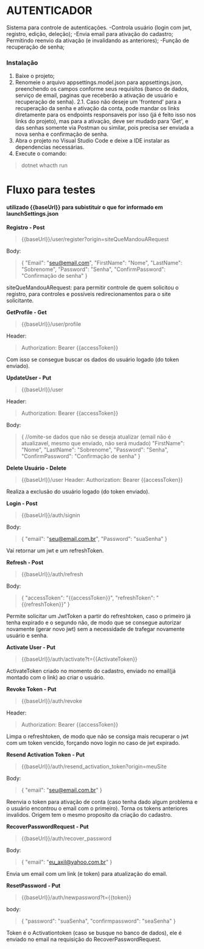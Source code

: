 # AUTENTICADOR

Sistema para controle de autenticações.
-Controla usuário (login com jwt, registro, edição, deleção);
-Envia email para ativação do cadastro; Permitindo reenvio da ativação (e invalidando as anteriores);
-Função de recuperação de senha;

### Instalação
1. Baixe o projeto;
2. Renomeie o arquivo appsettings.model.json para appsettings.json, preenchendo os campos conforme seus requisitos (banco de dados, serviço de email, paginas que receberão a ativação de usuário e recuperação de senha).
2.1. Caso não deseje um 'frontend' para a recuperação da senha e ativação da conta, pode mandar os links diretamente para os endpoints responsaveis por isso (já é feito isso nos links do projeto), mas para a ativação, deve ser mudado para 'Get', e das senhas somente via Postman ou similar, pois precisa ser enviada a nova senha e confirmação de senha.
3. Abra o projeto no Visual Studio Code e deixe a IDE instalar as dependencias necessárias.
4. Execute o comando:
> dotnet whacth run

# Fluxo para testes 
#### utilizado {{baseUrl}} para subistituir o que for informado em launchSettings.json

**Registro - Post**
> {{baseUrl}}/user/register?origin=siteQueMandouARequest

Body:

> {
     "Email": "seu@email.com",
     "FirstName": "Nome",
     "LastName": "Sobrenome",
     "Password": "Senha",
     "ConfirmPassword": "Confirmação de senha"
 }

siteQueMandouARequest: para permitir controle de quem solicitou o registro, para controles e possíveis redirecionamentos para o site solicitante.

**GetProfile - Get**
> {{baseUrl}}/user/profile

Header:
> Authorization: Bearer {{accessToken}}

Com isso se consegue buscar os dados do usuário logado (do token enviado).

**UpdateUser - Put**
> {{baseUrl}}/user

Header:
> Authorization: Bearer {{accessToken}}

Body:

> { //omite-se dados que não se deseja atualizar (email não é atualizavel, mesmo que enviado, não será mudado)
     "FirstName": "Nome",
     "LastName": "Sobrenome",
     "Password": "Senha",
     "ConfirmPassword": "Confirmação de senha"
 }
 
 **Delete Usuário - Delete**
 >{{baseUrl}}/user
 Header:
> Authorization: Bearer {{accessToken}}

Realiza a exclusão do usuário logado (do token enviado).
 
 **Login - Post**
 >{{baseUrl}}/auth/signin
 
 Body:
 >{
    "email": "seu@email.com.br",
    "Password": "suaSenha"
}

Vai retornar um jwt e um refreshToken.
 
 **Refresh - Post**
 >{{baseUrl}}/auth/refresh
 
 Body:
 >{
    "accessToken": "{{accessToken}}",
    "refreshToken": "{{refreshToken}}"
}

Permite solicitar um JwtToken a partir do refreshtoken, caso o primeiro já tenha expirado e o segundo não, de modo que se consegue autorizar novamente (gerar novo jwt) sem a necessidade de trafegar novamente usuário e senha.
 
 **Activate User - Put**
 >{{baseUrl}}/auth/activate?t={{ActivateToken}}
 
 ActivateToken criado no momento do cadastro, enviado no email(já montado com o link) ao criar o usuário.
 
 **Revoke Token - Put**
 >{{baseUrl}}/auth/revoke
 
  Header:
> Authorization: Bearer {{accessToken}}

Limpa o refreshtoken, de modo que não se consiga mais recuperar o jwt com um token vencido, forçando novo login no caso de jwt expirado.


 **Resend Activation Token - Put**
>{{baseUrl}}/auth/resend_activation_token?origin=meuSite

Body:
>{
    "email": "seu@email.com.br"
}

Reenvia o token para ativação de conta (caso tenha dado algum problema e o usuário encontrou o email com o primeiro). Torna os tokens anteriores invalidos. Origem tem o mesmo proposito da criação do cadastro.

**RecoverPasswordRequest - Put**
>{{baseUrl}}/auth/recover_password

Body:
>{
    "email": "eu_axil@yahoo.com.br"
}

Envia um email com um link (e token) para atualização do email.

**ResetPassword - Put**
>{{baseUrl}}/auth/newpassword?t={{token}}

body:
>{
    "password": "suaSenha",
    "confirmpassword": "seaSenha"
}

Token é o Activationtoken (caso se busque no banco de dados), ele é enviado no email na requisição do RecoverPasswordRequest.